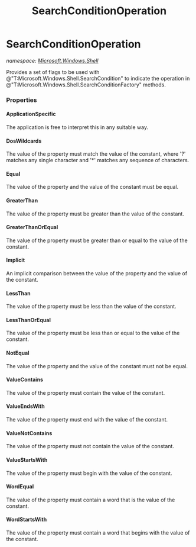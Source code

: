 ﻿---
title: SearchConditionOperation
---

# SearchConditionOperation
_namespace: [Microsoft.Windows.Shell](N-Microsoft.Windows.Shell.html)_

Provides a set of flags to be used with @"T:Microsoft.Windows.Shell.SearchCondition" 
 to indicate the operation in @"T:Microsoft.Windows.Shell.SearchConditionFactory" methods.



### Properties

#### ApplicationSpecific
The application is free to interpret this in any suitable way.
#### DosWildcards
The value of the property must match the value of the constant, where '?' 
 matches any single character and '*' matches any sequence of characters.
#### Equal
The value of the property and the value of the constant must be equal.
#### GreaterThan
The value of the property must be greater than the value of the constant.
#### GreaterThanOrEqual
The value of the property must be greater than or equal to the value of the constant.
#### Implicit
An implicit comparison between the value of the property and the value of the constant.
#### LessThan
The value of the property must be less than the value of the constant.
#### LessThanOrEqual
The value of the property must be less than or equal to the value of the constant.
#### NotEqual
The value of the property and the value of the constant must not be equal.
#### ValueContains
The value of the property must contain the value of the constant.
#### ValueEndsWith
The value of the property must end with the value of the constant.
#### ValueNotContains
The value of the property must not contain the value of the constant.
#### ValueStartsWith
The value of the property must begin with the value of the constant.
#### WordEqual
The value of the property must contain a word that is the value of the constant.
#### WordStartsWith
The value of the property must contain a word that begins with the value of the constant.

